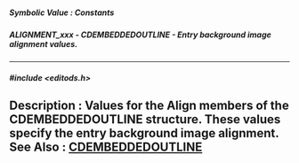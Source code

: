##### Symbolic Value : Constants
##### ALIGNMENT_xxx - CDEMBEDDEDOUTLINE - Entry background image alignment values.
---
##### #include <editods.h>
**Description :**
Values for the Align members of the CDEMBEDDEDOUTLINE structure.  These values 
specify the entry background image alignment.
**See Also :**
[CDEMBEDDEDOUTLINE](D:/md_files/CDEMBEDDEDOUTLINE.md)
---
